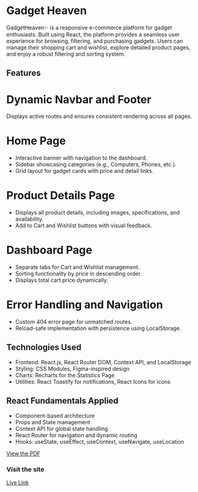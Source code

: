 
# Gadget Heaven 

GadgetHeaven✨ is a responsive e-commerce platform for gadget enthusiasts. Built using React, the platform provides a seamless user experience for browsing, filtering, and purchasing gadgets. Users can manage their shopping cart and wishlist, explore detailed product pages, and enjoy a robust filtering and sorting system.


## Features


# Dynamic Navbar and Footer

Displays active routes and ensures consistent rendering across all pages.

# Home Page

- Interactive banner with navigation to the dashboard.
- Sidebar showcasing categories (e.g., Computers, Phones, etc.).
- Grid layout for gadget cards with price and detail links.

# Product Details Page

-  Displays all product details, including images, specifications, and availability.
- Add to Cart and Wishlist buttons with visual feedback.

# Dashboard Page

- Separate tabs for Cart and Wishlist management.
- Sorting functionality by price in descending order.
- Displays total cart price dynamically.

# Error Handling and Navigation

- Custom 404 error page for unmatched routes.
- Reload-safe implementation with persistence using LocalStorage.

## Technologies Used
- Frontend: React.js, React Router DOM, Context API, and LocalStorage
- Styling: CSS Modules, Figma-inspired design
- Charts: Recharts for the Statistics Page
- Utilities: React Toastify for notifications, React Icons for icons

## React Fundamentals Applied

- Component-based architecture
- Props and State management
- Context API for global state handling
- React Router for navigation and dynamic routing
- Hooks: useState, useEffect, useContext, useNavigate,  useLocation

[View the PDF](/public/Batch-10_Assignment-08.pdf)


### Visit the site

[Live Link](https://teal-cocada-23a7aa.netlify.app/)


